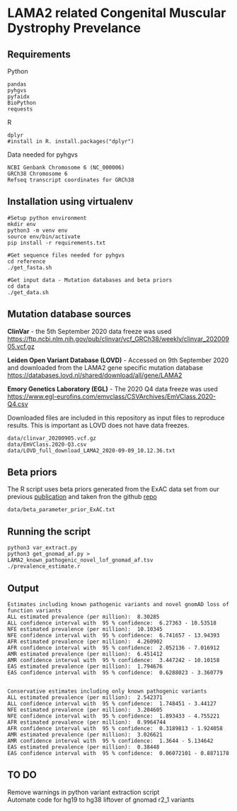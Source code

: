 # LAMA2 related Congenital Muscular Dystrophy Prevelance


## Requirements
Python
```
pandas
pyhgvs
pyfaidx
BioPython
requests
```
R
```
dplyr
#install in R. install.packages("dplyr")
```

Data needed for pyhgvs
```
NCBI Genbank Chromosome 6 (NC_000006) 
GRCh38 Chromosome 6
Refseq transcript coordinates for GRCh38
```

## Installation using virtualenv
```
#Setup python environment
mkdir env
python3 -m venv env
source env/bin/activate
pip install -r requirements.txt

#Get sequence files needed for pyhgvs
cd reference
./get_fasta.sh

#Get input data - Mutation databases and beta priors
cd data
./get_data.sh
```

## Mutation database sources
**ClinVar** - the 5th September 2020 data freeze was used  
https://ftp.ncbi.nlm.nih.gov/pub/clinvar/vcf_GRCh38/weekly/clinvar_20200905.vcf.gz  
  
**Leiden Open Variant Database (LOVD)** - Accessed on 9th September 2020 and downloaded from the LAMA2 gene specific mutation database    
https://databases.lovd.nl/shared/download/all/gene/LAMA2
  
**Emory Genetics Laboratory (EGL)** - The 2020 Q4 data freeze was used  
https://www.egl-eurofins.com/emvclass/CSVArchives/EmVClass.2020-Q4.csv 

Downloaded files are included in this repository as input files to reproduce results. This is important as LOVD does not have data freezes.

```
data/clinvar_20200905.vcf.gz
data/EmVClass.2020-Q3.csv
data/LOVD_full_download_LAMA2_2020-09-09_10.12.36.txt
```

## Beta priors
The R script uses beta priors generated from the ExAC data set from our previous [publication](https://pubmed.ncbi.nlm.nih.gov/31105274)
and taken fron the github [repo](https://github.com/leklab/prevalence_estimation)
```
data/beta_parameter_prior_ExAC.txt
```

## Running the script
```
python3 var_extract.py
python3 get_gnomad_af.py > LAMA2_known_pathogenic_novel_lof_gnomad_af.tsv
./prevalence_estimate.r
```

## Output
```
Estimates including known pathogenic variants and novel gnomAD loss of function variants
ALL estimated prevalence (per million):  8.30285
ALL confidence interval with  95 % confidence:  6.27363 - 10.53518
NFE estimated prevalence (per million):  10.10345
NFE confidence interval with  95 % confidence:  6.741657 - 13.94393
AFR estimated prevalence (per million):  4.260902
AFR confidence interval with  95 % confidence:  2.052136 - 7.016912
AMR estimated prevalence (per million):  6.451412
AMR confidence interval with  95 % confidence:  3.447242 - 10.10158
EAS estimated prevalence (per million):  1.794676
EAS confidence interval with  95 % confidence:  0.6288023 - 3.360779


Conservative estimates including only known pathogenic variants
ALL estimated prevalence (per million):  2.542371
ALL confidence interval with  95 % confidence:  1.748451 - 3.44127
NFE estimated prevalence (per million):  3.204605
NFE confidence interval with  95 % confidence:  1.893433 - 4.755221
AFR estimated prevalence (per million):  0.9964744
AFR confidence interval with  95 % confidence:  0.3189813 - 1.924058
AMR estimated prevalence (per million):  3.026621
AMR confidence interval with  95 % confidence:  1.3644 - 5.134642
EAS estimated prevalence (per million):  0.38448
EAS confidence interval with  95 % confidence:  0.06072101 - 0.8871178
```

## TO DO
Remove warnings in python variant extraction script  
Automate code for hg19 to hg38 liftover of gnomad r2_1 variants

